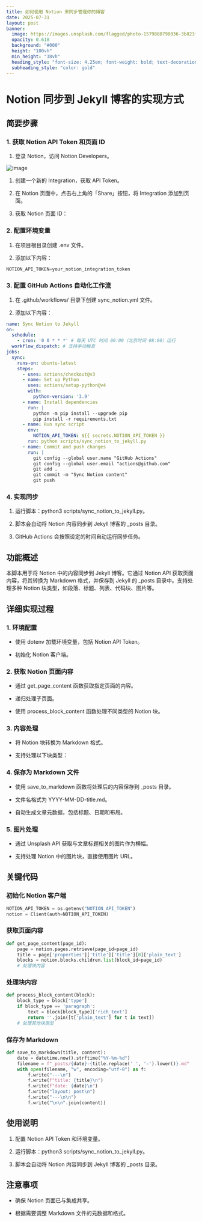 ```yaml
---
title: 如何使用 Notion 来同步管理你的博客
date: 2025-07-31
layout: post
banner:
  image: https://images.unsplash.com/flagged/photo-1579888798036-3b823ff1a2f5?crop=entropy&cs=tinysrgb&fit=max&fm=jpg&ixid=M3w2OTIwMzJ8MHwxfHJhbmRvbXx8fHx8fHx8fDE3NTM5MzM1NTF8&ixlib=rb-4.1.0&q=80&w=1080
  opacity: 0.618
  background: "#000"
  height: "100vh"
  min_height: "38vh"
  heading_style: "font-size: 4.25em; font-weight: bold; text-decoration: underline"
  subheading_style: "color: gold"
---
```


# Notion 同步到 Jekyll 博客的实现方式

## 简要步骤

### 1. 获取 Notion API Token 和页面 ID

1. 登录 Notion，访问 Notion Developers。

![image](https://prod-files-secure.s3.us-west-2.amazonaws.com/a7a0cc5a-89b9-4cda-8686-1fba0ca52f40/d19c1afe-dea5-4312-9333-786b0ba83054/image.png?X-Amz-Algorithm=AWS4-HMAC-SHA256&X-Amz-Content-Sha256=UNSIGNED-PAYLOAD&X-Amz-Credential=ASIAZI2LB4665WDP77NJ%2F20250731%2Fus-west-2%2Fs3%2Faws4_request&X-Amz-Date=20250731T034551Z&X-Amz-Expires=3600&X-Amz-Security-Token=IQoJb3JpZ2luX2VjEKT%2F%2F%2F%2F%2F%2F%2F%2F%2F%2FwEaCXVzLXdlc3QtMiJHMEUCIQCVODW62O0C2xe%2Fpc04t6R%2FjDnhxeeVe0J84EChWavZFgIgOwQEIhK8GnYYMkz0m%2FKu%2Fly5Uvf3mcn1jRrRqGex7owqiAQIzf%2F%2F%2F%2F%2F%2F%2F%2F%2F%2FARAAGgw2Mzc0MjMxODM4MDUiDJmimvC8MsetXBdzlyrcA8w6qtSzehsa6pC0OXsxSEWHMhdzeiSwj42ickr0OV6uEGnD30uu0EQnOmLyPE3mOmFyjClpSKr%2Fp9d4DYSBaT6qNtldCl37lOSL6%2BI%2BFIKC3OJiaA0inLhLSxm5GfeYjzxQoS1A63y%2FAirR2ldBbs80TQVNaYuibSJdMrnK%2FE%2F3hjIiqQeAKEq%2B4sDTY09Kx1%2ByHlzJ8Hi%2BvjWgsPEY6qmtAuFabFxNHejyQYzv7io02LW1y5W2SZ0yWNrhggKVzP5RPmR3OJUbkw9i9BlM8mcUQYVVxbayk9NYMek7JAFjH6twjFKsrxg29dN0st%2F%2FYdtVKOQO9WoLbkLmXzDZeVSDVfyLpefm1oPe9ntGdc1mCEnFR6RKegA%2FF4hIzlsBjS73%2FXtUVAPMSNzMMPENu6CqW%2FBqDC6KzViFlY%2FuqHhJFvt94S4puFQuArKCv8B0jovJqThMbpitEeW1WZvgRMQ5L%2FGO3XVO4TvB%2F4T0zGQfdAGQRO%2BHbwSY3XyY8Abm3X7%2FqlxLA%2Fxy4B6wk%2BGSOCuax0jdvqu0r%2BoxmEFSV4Dz42KhFDVfhfVjYBYu9WAVQQDtGFuvTeTGTD3NjtIqPSljv9Fs3HTwSQR4vka2HH%2FutMhkq1rXMR%2BecTrCMIfLq8QGOqUBajBjJPEXIoR%2FXJP6P5Nr5G2x6U%2FasKvaUo8S5af20QDtZBxrCaAoUZHvbnkSBvw2MYm%2Fv3X9VgnqG9Bm3q42FPjFA4vTm%2FL8YyORrTl2yyIvY63y7Y2dkvwh7lVychULYEeuLNA9ySxqPP2qui51%2BbLIBiyCnelMs6OVKT7nemV3qE9lvNh6XcmJbVYApjDhYzLzdERJVnpfynG%2FbDVPxm2XLGPl&X-Amz-Signature=00f553cca605d898656be301ec1e12041955cf037d8fef5a5e892cde22b095b6&X-Amz-SignedHeaders=host&x-amz-checksum-mode=ENABLED&x-id=GetObject)

1. 创建一个新的 Integration，获取 API Token。

1. 在 Notion 页面中，点击右上角的「Share」按钮，将 Integration 添加到页面。

1. 获取 Notion 页面 ID：


### 2. 配置环境变量

1. 在项目根目录创建 .env 文件。

1. 添加以下内容：

```javascript
NOTION_API_TOKEN=your_notion_integration_token
```

### 3. 配置 GitHub Actions 自动化工作流

1. 在 .github/workflows/ 目录下创建 sync_notion.yml 文件。

1. 添加以下内容：

```yaml
name: Sync Notion to Jekyll
on:
  schedule:
    - cron: '0 0 * * *' # 每天 UTC 时间 00:00（北京时间 08:00）运行
  workflow_dispatch: # 支持手动触发
jobs:
  sync:
    runs-on: ubuntu-latest
    steps:
      - uses: actions/checkout@v3
      - name: Set up Python
        uses: actions/setup-python@v4
        with:
          python-version: '3.9'
      - name: Install dependencies
        run: |
          python -m pip install --upgrade pip
          pip install -r requirements.txt
      - name: Run sync script
        env:
          NOTION_API_TOKEN: ${{ secrets.NOTION_API_TOKEN }}
        run: python scripts/sync_notion_to_jekyll.py
      - name: Commit and push changes
        run: |
          git config --global user.name "GitHub Actions"
          git config --global user.email "actions@github.com"
          git add .
          git commit -m "Sync Notion content"
          git push
```

### 4. 实现同步

1. 运行脚本：python3 scripts/sync_notion_to_jekyll.py。

1. 脚本会自动将 Notion 内容同步到 Jekyll 博客的 _posts 目录。

1. GitHub Actions 会按照设定的时间自动运行同步任务。

## 功能概述

本脚本用于将 Notion 中的内容同步到 Jekyll 博客。它通过 Notion API 获取页面内容，将其转换为 Markdown 格式，并保存到 Jekyll 的 _posts 目录中。支持处理多种 Notion 块类型，如段落、标题、列表、代码块、图片等。

## 详细实现过程

### 1. 环境配置

- 使用 dotenv 加载环境变量，包括 Notion API Token。

- 初始化 Notion 客户端。

### 2. 获取 Notion 页面内容

- 通过 get_page_content 函数获取指定页面的内容。

- 递归处理子页面。

- 使用 process_block_content 函数处理不同类型的 Notion 块。

### 3. 内容处理

- 将 Notion 块转换为 Markdown 格式。

- 支持处理以下块类型：


### 4. 保存为 Markdown 文件

- 使用 save_to_markdown 函数将处理后的内容保存到 _posts 目录。

- 文件名格式为 YYYY-MM-DD-title.md。

- 自动生成文章元数据，包括标题、日期和布局。

### 5. 图片处理

- 通过 Unsplash API 获取与文章标题相关的图片作为横幅。

- 支持处理 Notion 中的图片块，直接使用图片 URL。

## 关键代码

### 初始化 Notion 客户端

```python
NOTION_API_TOKEN = os.getenv("NOTION_API_TOKEN")
notion = Client(auth=NOTION_API_TOKEN)
```

### 获取页面内容

```python
def get_page_content(page_id):
    page = notion.pages.retrieve(page_id=page_id)
    title = page['properties']['title']['title'][0]['plain_text']
    blocks = notion.blocks.children.list(block_id=page_id)
    # 处理块内容
```

### 处理块内容

```python
def process_block_content(block):
    block_type = block['type']
    if block_type == 'paragraph':
        text = block[block_type]['rich_text']
        return ''.join([t['plain_text'] for t in text])
    # 处理其他块类型
```

### 保存为 Markdown

```python
def save_to_markdown(title, content):
    date = datetime.now().strftime("%Y-%m-%d")
    filename = f"_posts/{date}-{title.replace(' ', '-').lower()}.md"
    with open(filename, "w", encoding="utf-8") as f:
        f.write("---\n")
        f.write(f"title: {title}\n")
        f.write(f"date: {date}\n")
        f.write("layout: post\n")
        f.write("---\n\n")
        f.write("\n\n".join(content))
```

## 使用说明

1. 配置 Notion API Token 和环境变量。

1. 运行脚本：python3 scripts/sync_notion_to_jekyll.py。

1. 脚本会自动将 Notion 内容同步到 Jekyll 博客的 _posts 目录。

## 注意事项

- 确保 Notion 页面已与集成共享。

- 根据需要调整 Markdown 文件的元数据和格式。